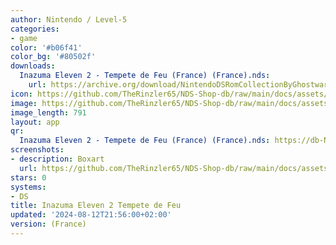 ```yaml
---
author: Nintendo / Level-5
categories:
- game
color: '#b06f41'
color_bg: '#80502f'
downloads:
  Inazuma Eleven 2 - Tempete de Feu (France) (France).nds:
    url: https://archive.org/download/NintendoDSRomCollectionByGhostware/Inazuma%20Eleven%20Tempete%20de%20Feu%20%28France%29.nds
icon: https://github.com/TheRinzler65/NDS-Shop-db/raw/main/docs/assets/images/icons/inazumaeleventempetedefeu.png
image: https://github.com/TheRinzler65/NDS-Shop-db/raw/main/docs/assets/images/icons/inazumaeleventempetedefeu.png
image_length: 791
layout: app
qr:
  Inazuma Eleven 2 - Tempete de Feu (France) (France).nds: https://db-NDS-Shop-db.netlify.app/assets/images/qr/inazuma-eleven-2---tempete-de-feu-france-france-nds.png
screenshots:
- description: Boxart
  url: https://github.com/TheRinzler65/NDS-Shop-db/raw/main/docs/assets/images/boxart/Inazuma%20Eleven%202%20-%20Tempete%20de%20Feu%20(France).nds.png
stars: 0
systems:
- DS
title: Inazuma Eleven 2 Tempete de Feu
updated: '2024-08-12T21:56:00+02:00'
version: (France)
---
```


